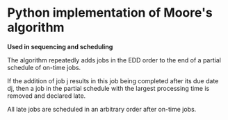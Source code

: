 # Python implementation of Moore's algorithm
**Used in sequencing and scheduling**

The algorithm repeatedly adds jobs in the EDD order to the end of a partial schedule of on-time jobs.

If the addition of job j results in this job being completed after its due date dj, then a job in the partial schedule with the largest processing time is removed and declared late.

All late jobs are scheduled in an arbitrary order after on-time jobs.
